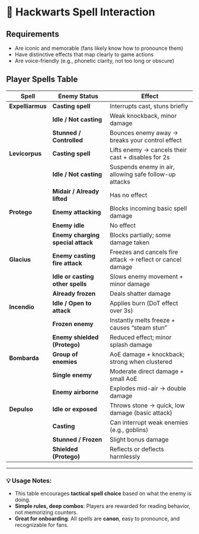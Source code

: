 # 🧙 Hackwarts Spell Interaction

## Requirements

- Are iconic and memorable (fans likely know how to pronounce them)
- Have distinctive effects that map clearly to game actions
- Are voice-friendly (e.g., phonetic clarity, not too long or obscure)

## Player Spells Table

| **Spell**        | **Enemy Status**                  | **Effect**                                                 |
| ---------------- | --------------------------------- | ---------------------------------------------------------- |
| **Expelliarmus** | **Casting spell**                 | Interrupts cast, stuns briefly                             |
|                  | **Idle / Not casting**            | Weak knockback, minor damage                               |
|                  | **Stunned / Controlled**          | Bounces enemy away → breaks your control effect            |
| **Levicorpus**   | **Casting spell**                 | Lifts enemy → cancels their cast + disables for 2s         |
|                  | **Idle / Not casting**            | Suspends enemy in air, allowing safe follow-up attacks     |
|                  | **Midair / Already lifted**       | Has no effect                                              |
| **Protego**      | **Enemy attacking**               | Blocks incoming basic spell damage                         |
|                  | **Enemy idle**                    | No effect                                                  |
|                  | **Enemy charging special attack** | Blocks partially; some damage taken                        |
| **Glacius**      | **Enemy casting fire attack**     | Freezes and cancels fire attack → reflect or cancel damage |
|                  | **Idle or casting other spells**  | Slows enemy movement + minor damage                        |
|                  | **Already frozen**                | Deals shatter damage                                       |
| **Incendio**     | **Idle / Open to attack**         | Applies burn (DoT effect over 3s)                          |
|                  | **Frozen enemy**                  | Instantly melts freeze + causes “steam stun”               |
|                  | **Enemy shielded (Protego)**      | Reduced effect; minor splash damage                        |
| **Bombarda**     | **Group of enemies**              | AoE damage + knockback; strong when clustered              |
|                  | **Single enemy**                  | Moderate direct damage + small AoE                         |
|                  | **Enemy airborne**                | Explodes mid-air → double damage                           |
| **Depulso**      | **Idle or exposed**               | Throws stone → quick, low damage (basic attack)            |
|                  | **Casting**                       | Can interrupt weak enemies (e.g., goblins)                 |
|                  | **Stunned / Frozen**              | Slight bonus damage                                        |
|                  | **Shielded (Protego)**            | Reflects or deflects harmlessly                            |

---

### 💡 Usage Notes:

- This table encourages **tactical spell choice** based on what the enemy is doing.
- **Simple rules, deep combos**: Players are rewarded for reading behavior, not memorizing counters.
- **Great for onboarding**: All spells are **canon**, easy to pronounce, and recognizable for fans.
